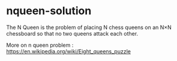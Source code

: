 # nqueen-solution

The N Queen is the problem of placing N chess queens on an N×N chessboard so that no two queens attack each other.

More on n queen problem : https://en.wikipedia.org/wiki/Eight_queens_puzzle 